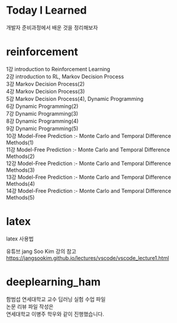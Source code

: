 # Today I Learned
개발자 준비과정에서 배운 것을 정리해보자

# reinforcement
1강 introduction to Reinforcement Learning  
2강 introduction to RL, Markov Decision Process  
3강 Markov Decision Process(2)  
4강 Markov Decision Process(3)  
5강 Markov Decision Process(4), Dynamic Programming  
6강 Dynamic Programming(2)  
7강 Dynamic Programming(3)  
8강 Dynamic Programming(4)  
9강 Dynamic Programming(5)  
10강 Model-Free Prediction :- Monte Carlo and Temporal Difference Methods(1)  
11강 Model-Free Prediction :- Monte Carlo and Temporal Difference Methods(2)  
12강 Model-Free Prediction :- Monte Carlo and Temporal Difference Methods(3)  
13강 Model-Free Prediction :- Monte Carlo and Temporal Difference Methods(4)  
14강 Model-Free Prediction :- Monte Carlo and Temporal Difference Methods(5)  

# latex
latex 사용법

유튜브 jang Soo Kim 강의 참고 https://jangsookim.github.io/lectures/vscode/vscode_lecture1.html 

# deeplearning_ham
함범섭 연세대학교 교수 딥러닝 실험 수업 파일  
논문 리뷰 파일 작성은  
연세대학교 이병주 학우와 같이 진행했습니다. 